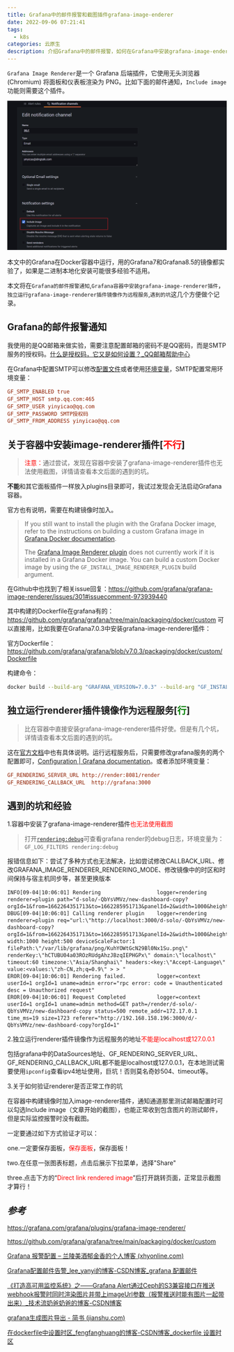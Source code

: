 ```yaml
---
title: Grafana中的邮件报警和截图插件grafana-image-enderer
date: 2022-09-06 07:21:41
tags:
  - k8s
categories: 云原生
description: 介绍Grafana中的邮件报警，如何在Grafana中安装grafana-image-enderer插件，以及截图功能的使用
---
```


`Grafana Image Renderer`是一个 Grafana 后端插件，它使用无头浏览器 (Chromium) 将面板和仪表板渲染为 PNG。比如下面的邮件通知，`Include image`功能则需要这个插件。

<img src="./grafana-image-enderer-in-grafana/alert-include-image.png" alt="alert-include-image" style="zoom:50%;" />

本文中的Grafana在Docker容器中运行，用的Grafana7和Grafana8.5的镜像都实验了，如果是二进制本地化安装可能很多经验不适用。

本文将在`Grafana的邮件报警通知`,`Grafana容器中安装grafana-image-renderer插件`，`独立运行grafana-image-renderer插件镜像作为远程服务`,`遇到的坑`这几个方便做个记录。

## Grafana的邮件报警通知

我使用的是QQ邮箱来做实验，需要注意配置邮箱的密码不是QQ密码，而是SMTP服务的授权码。[什么是授权码，它又是如何设置？_QQ邮箱帮助中心](https://service.mail.qq.com/cgi-bin/help?subtype=1&&id=28&&no=1001256)

在Grafana中配置SMTP可以修改[配置文件](https://grafana.com/docs/grafana/v7.0/administration/configuration/#smtp)或者使用[环境变量](https://grafana.com/docs/grafana/v7.0/administration/configuration/#configure-with-environment-variables)，SMTP配置常用环境变量：

```ini
GF_SMTP_ENABLED true
GF_SMTP_HOST smtp.qq.com:465
GF_SMTP_USER yinyicao@qq.com
GF_SMTP_PASSWORD SMTP授权码
GF_SMTP_FROM_ADDRESS yinyicao@qq.com
```

## 关于容器中安装image-renderer插件[<span style="color:red">不行</span>]

> <span style="color:red">注意：</span>通过尝试，发现在容器中安装了grafana-image-renderer插件也无法使用截图，详情请查看本文后面的遇到的坑。

**不能**和其它面板插件一样放入plugins目录即可，我试过发现会无法启动Grafana容器。

官方也有说明，需要在构建镜像时加入。

> If you still want to install the plugin with the Grafana Docker image, refer to the instructions on building a custom Grafana image in [Grafana Docker documentation](https://grafana.com/docs/installation/docker/#custom-image-with-grafana-image-renderer-plugin-pre-installed).
>
> The [Grafana Image Renderer plugin](https://grafana.com/docs/grafana/v9.0/setup-grafana/image-rendering/#grafana-image-renderer-plugin) does not currently work if it is installed in a Grafana Docker image. You can build a custom Docker image by using the `GF_INSTALL_IMAGE_RENDERER_PLUGIN` build argument. 

在Github中也找到了相关issue回复：https://github.com/grafana/grafana-image-renderer/issues/301#issuecomment-973939440

其中构建的Dockerfile在grafana有的：https://github.com/grafana/grafana/tree/main/packaging/docker/custom 可以直接用，比如我要在Grafana7.0.3中安装grafana-image-renderer插件：

官方Dockerfile：https://github.com/grafana/grafana/blob/v7.0.3/packaging/docker/custom/Dockerfile

构建命令：

```sh
docker build --build-arg "GRAFANA_VERSION=7.0.3" --build-arg "GF_INSTALL_IMAGE_RENDERER_PLUGIN=true" -t grafana-custom -f Dockerfile .
```

## 独立运行renderer插件镜像作为远程服务[<span style="color:green">行</span>]

> 比在容器中直接安装grafana-image-renderer插件好使。但是有几个坑，详情请查看本文后面的遇到的坑。

这在[官方文档](https://grafana.com/grafana/plugins/grafana-image-renderer/)中也有具体说明。运行远程服务后，只需要修改grafana服务的两个配置即可，[Configuration | Grafana documentation](https://grafana.com/docs/grafana/v7.0/administration/configuration/#rendering)。或者添加环境变量：

```ini
GF_RENDERING_SERVER_URL http://render:8081/render
GF_RENDERING_CALLBACK_URL  http://grafana:3000
```

## 遇到的坑和经验

1.容器中安装了grafana-image-renderer插件<span style="color:red">也无法使用截图</span>

> 打开[`rendering:debug`](https://grafana.com/docs/grafana/v7.0/administration/configuration/#rendering_verbose_logging)可查看grafana render的debug日志，环境变量为：`GF_LOG_FILTERS rendering:debug`

报错信息如下：尝试了多种方式也无法解决，比如尝试修改CALLBACK_URL、修改GRAFANA_IMAGE_RENDERER_RENDERING_MODE、修改镜像中的时区和时间保持与宿主机同步等，甚至更换版本

```
INFO[09-04|10:06:01] Rendering                  logger=rendering renderer=plugin path="d-solo/-QbYsVMVz/new-dashboard-copy?orgId=1&from=1662264351713&to=1662285951713&panelId=2&width=1000&height=500&tz=Asia%2FShanghai"
DBUG[09-04|10:06:01] Calling renderer plugin    logger=rendering renderer=plugin req="url:\"http://localhost:3000/d-solo/-QbYsVMVz/new-dashboard-copy?orgId=1&from=1662264351713&to=1662285951713&panelId=2&width=1000&height=500&tz=Asia%2FShanghai&render=1\" width:1000 height:500 deviceScaleFactor:1 filePath:\"/var/lib/grafana/png/KuhYOWtGcN29Bl0Nx1Su.png\" renderKey:\"hCTUBU04a03ROzRUdgAhzJBzqIEPHGPx\" domain:\"localhost\" timeout:60 timezone:\"Asia/Shanghai\" headers:<key:\"Accept-Language\" value:<values:\"zh-CN,zh;q=0.9\" > > "
EROR[09-04|10:06:01] Rendering failed.          logger=context userId=1 orgId=1 uname=admin error="rpc error: code = Unauthenticated desc = Unauthorized request"
EROR[09-04|10:06:01] Request Completed          logger=context userId=1 orgId=1 uname=admin method=GET path=/render/d-solo/-QbYsVMVz/new-dashboard-copy status=500 remote_addr=172.17.0.1 time_ms=19 size=1723 referer="http://192.168.158.196:3000/d/-QbYsVMVz/new-dashboard-copy?orgId=1"
```

2.独立运行renderer插件镜像作为远程服务的地址<span style="color:red">不能是localhost或127.0.0.1</span>

包括grafana中的DataSources地址、GF_RENDERING_SERVER_URL、GF_RENDERING_CALLBACK_URL都不能是localhost或127.0.0.1，在本地测试需要使用`ipconfig`查看ipv4地址使用，巨坑！否则莫名奇妙504、timeout等。

3.关于如何验证renderer是否正常工作的坑

在容器中构建镜像时加入image-renderer插件，通知通道那里测试邮箱配置时可以勾选Include image（文章开始的截图），也能正常收到包含图片的测试邮件，但是实际监控报警时没有截图。

一定要通过如下方式验证才可以：

one.一定要保存面板，<span style="color:red">保存面板</span>，保存面板！

two.在任意一张图表标题，点击后展示下拉菜单，选择"Share"

three.点击下方的“<span style="color:red">Direct link rendered image</span>”后打开跳转页面，正常显示截图才算行！

## *参考*

<https://grafana.com/grafana/plugins/grafana-image-renderer/>

<https://github.com/grafana/grafana/tree/main/packaging/docker/custom>

[Grafana 报警配置 – 兰陵美酒郁金香的个人博客 (xhyonline.com)](https://www.xhyonline.com/?p=1534)

[Grafana配置邮件告警_lee_yanyi的博客-CSDN博客_grafana 配置邮件](https://blog.csdn.net/lee_yanyi/article/details/120363993)

[《打造高可用监控系统》之——Grafana Alert通过Ceph的S3兼容接口在推送webhook报警时同时渲染图片并带上imageUrl参数（报警推送时能有图片一起带出来）_技术流奶爸奶爸的博客-CSDN博客](https://blog.csdn.net/weixin_42182797/article/details/104653812)

[grafana生成图片导出 - 简书 (jianshu.com)](https://www.jianshu.com/p/66f022e8645d)

[在dockerfile中设置时区_fengfanghuang的博客-CSDN博客_dockerfile 设置时区](https://blog.csdn.net/qq_26572567/article/details/125166288)
